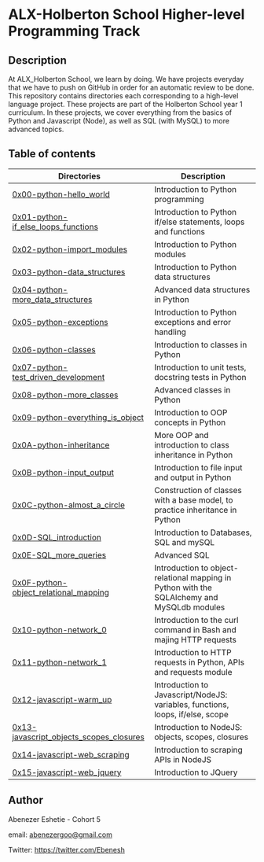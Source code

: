 # ALX-Holberton School Higher-level Programming Track

## Description
At ALX_Holberton School, we learn by doing. We have projects everyday that we have to push on GitHub in order for an automatic review to be done.
This repository contains directories each corresponding to a high-level language project.
These projects are part of the Holberton School year 1 curriculum.
In these projects, we cover everything from the basics of Python and Javascript (Node), as well as SQL (with MySQL) to more advanced topics.

## Table of contents
Directories | Description
----------- | -----------
[0x00-python-hello_world](./0x00-python-hello_world) | Introduction to Python programming
[0x01-python-if_else_loops_functions](./0x01-python-if_else_loops_functions) | Introduction to Python if/else statements, loops and functions
[0x02-python-import_modules](./0x02-python-import_modules) | Introduction to Python modules
[0x03-python-data_structures](./0x03-python-data_structures) | Introduction to Python data structures
[0x04-python-more_data_structures](./0x04-python-more_data_structures) | Advanced data structures in Python
[0x05-python-exceptions](./0x05-python-exceptions) | Introduction to Python exceptions and error handling
[0x06-python-classes](./0x06-python-classes) | Introduction to classes in Python
[0x07-python-test_driven_development](./0x07-python-test_driven_development) | Introduction to unit tests, docstring tests in Python
[0x08-python-more_classes](./0x08-python-more_classes) | Advanced classes in Python
[0x09-python-everything_is_object](./0x09-python-everything_is_object) | Introduction to OOP concepts in Python
[0x0A-python-inheritance](./0x0A-python-inheritance) | More OOP and introduction to class inheritance in Python
[0x0B-python-input_output](./0x0B-python-input_output) | Introduction to file input and output in Python
[0x0C-python-almost_a_circle](./0x0C-python-almost_a_circle) | Construction of classes with a base model, to practice inheritance in Python
[0x0D-SQL_introduction](./0x0D-SQL_introduction) | Introduction to Databases, SQL and mySQL
[0x0E-SQL_more_queries](./0x0E-SQL_more_queries) | Advanced SQL
[0x0F-python-object_relational_mapping](./0x0F-python-object_relational_mapping) | Introduction to object-relational mapping in Python with the SQLAlchemy and MySQLdb modules
[0x10-python-network_0](./0x10-python-network_0) | Introduction to the curl command in Bash and majing HTTP requests
[0x11-python-network_1](./0x11-python-network_1) | Introduction to HTTP requests in Python, APIs and requests module
[0x12-javascript-warm_up](./0x12-javascript-warm_up) | Introduction to Javascript/NodeJS: variables, functions, loops, if/else, scope
[0x13-javascript_objects_scopes_closures](./0x13-javascript_objects_scopes_closures) | Introduction to NodeJS: objects, scopes, closures
[0x14-javascript-web_scraping](./0x14-javascript-web_scraping) | Introduction to scraping APIs in NodeJS
[0x15-javascript-web_jquery](./0x15-javascript-web_jquery) | Introduction to JQuery

## Author

Abenezer Eshetie - Cohort 5

email: abenezergoo@gmail.com

Twitter: https://twitter.com/Ebenesh

